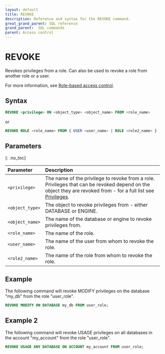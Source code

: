 ```yaml
---
layout: default
title: REVOKE
description: Reference and syntax for the REVOKE command.
great_grand_parent: SQL reference
grand_parent:  SQL commands
parent: Access control
---
```


# REVOKE
Revokes privileges from a role. Can also be used to revoke a role from another role or a user. 

For more information, see [Role-based access control](../../../Guides/managing-your-organization/rbac.md).

## Syntax

```sql
REVOKE <privilege> ON <object_type> <object_name> FROM <role_name>
```

or

```sql
REVOKE ROLE <role_name> FROM { USER <user_name> | ROLE <role2_name> }
```

## Parameters 
{: .no_toc} 

| Parameter  | Description |
| :--------- | :---------- |
| `<privilege>` | The name of the privilege to revoke from a role. Privileges that can be revoked depend on the object they are revoked from - for a full list see [Privileges](../../../Guides/managing-your-organization/rbac.md#privileges). |
| `<object_type>` | The object to revoke privileges from - either DATABASE or ENGINE. |
| `<object_name>` | The name of the database or engine to revoke privileges from. |
| `<role_name>` | The name of the role. |
| `<user_name>` | The name of the user from whom to revoke the role. |
| `<role2_name>` | The name of the role from whom to revoke the role. |

## Example

The following command will revoke MODIFY privileges on the database "my_db" from the role "user_role".

```sql
REVOKE MODIFY ON DATABASE my_db FROM user_role;
```

## Example 2

The following command will revoke USAGE privileges on all databases in the account "my_account" from the role "user_role".

```sql
REVOKE USAGE ANY DATABASE ON ACCOUNT my_account FROM user_role;
```